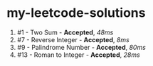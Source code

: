 # my-leetcode-solutions

1. #1 - Two Sum - **Accepted**, *48ms*
2. #7 - Reverse Integer - **Accepted**, *8ms*
3. #9 - Palindrome Number - **Accepted**, *80ms*
4. #13 - Roman to Integer - **Accepted**, *28ms*
